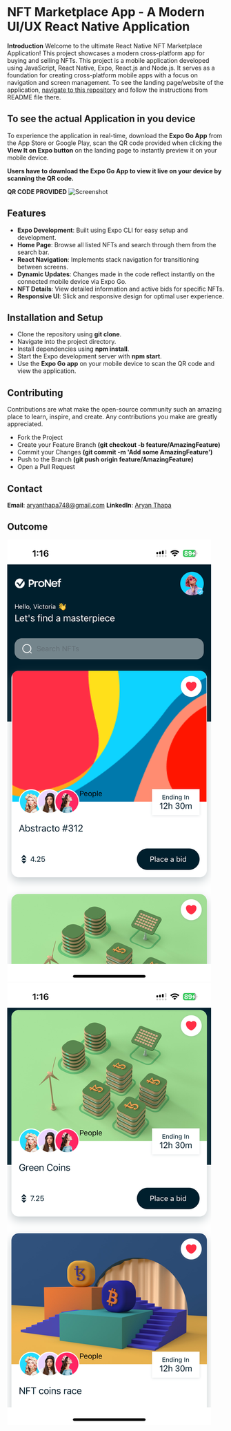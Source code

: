 # NFT Marketplace App - A Modern UI/UX React Native Application
**Introduction**
Welcome to the ultimate React Native NFT Marketplace Application! This project showcases a modern cross-platform app for buying and selling NFTs. This project is a mobile application developed using JavaScript, React Native, Expo, React.js and Node.js. It serves as a foundation for creating cross-platform mobile apps with a focus on navigation and screen management. To see the landing page/website of the application, [navigate to this repository](https://github.com/aryanthapa748/nft-marketplace-landing-webpage) and follow the instructions from README file there. 

## To see the actual Application in you device
To experience the application in real-time, download the **Expo Go App** from the App Store or Google Play, scan the QR code provided when clicking the **View It on Expo button** on the landing page to instantly preview it on your mobile device.

**Users have to download the Expo Go App to view it live on your device by scanning the QR code.**

**QR CODE PROVIDED**
![Screenshot](https://github.com/aryanthapa748/NFT-Marketplace-App/blob/main/screenshot/Screenshot%202024-07-13%20at%2011.42.18%E2%80%AFPM.png)

## Features

* **Expo Development**: Built using Expo CLI for easy setup and development.
* **Home Page**: Browse all listed NFTs and search through them from the search bar.
* **React Navigation**: Implements stack navigation for transitioning between screens.
* **Dynamic Updates**: Changes made in the code reflect instantly on the connected mobile device via Expo Go.
* **NFT Details**: View detailed information and active bids for specific NFTs.
* **Responsive UI**: Slick and responsive design for optimal user experience.

## Installation and Setup
* Clone the repository using **git clone**.
* Navigate into the project directory.
* Install dependencies using **npm install**.
* Start the Expo development server with **npm start**.
* Use the **Expo Go app** on your mobile device to scan the QR code and view the application.

## Contributing
Contributions are what make the open-source community such an amazing place to learn, inspire, and create. Any contributions you make are greatly appreciated.

* Fork the Project
* Create your Feature Branch **(git checkout -b feature/AmazingFeature)**
* Commit your Changes **(git commit -m 'Add some AmazingFeature')**
* Push to the Branch **(git push origin feature/AmazingFeature)**
* Open a Pull Request

## Contact
**Email**: aryanthapa748@gmail.com
**LinkedIn**: [Aryan Thapa](https://www.linkedin.com/in/aryanthapa/)

## Outcome
![Screenshot](https://github.com/aryanthapa748/NFT-Marketplace-App/blob/main/screenshot/IMG_5159.PNG)
![Screenshot](https://github.com/aryanthapa748/NFT-Marketplace-App/blob/main/screenshot/IMG_5160.PNG)
